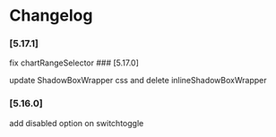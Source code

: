 # Changelog 

 ### [5.17.1] 
 fix chartRangeSelector ### [5.17.0] 
 update ShadowBoxWrapper css and delete inlineShadowBoxWrapper ### [5.16.0] 
 add disabled option on switchtoggle